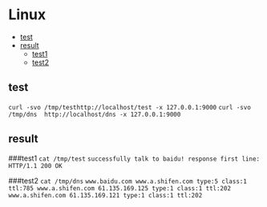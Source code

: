 # Linux
* [test](#test)
* [result](#result)
   * [test1](#test1)
   * [test2](#test1)

## test
 `curl -svo /tmp/testhttp://localhost/test -x 127.0.0.1:9000` 
 `curl -svo /tmp/dns  http://localhost/dns -x 127.0.0.1:9000 `

## result
###test1
 `cat /tmp/test`
 `successfully talk to baidu! response first line: HTTP/1.1 200 OK`

###test2
 `cat /tmp/dns`
 `www.baidu.com www.a.shifen.com type:5 class:1 ttl:785
 www.a.shifen.com 61.135.169.125 type:1 class:1 ttl:202
 www.a.shifen.com 61.135.169.121 type:1 class:1 ttl:202`
